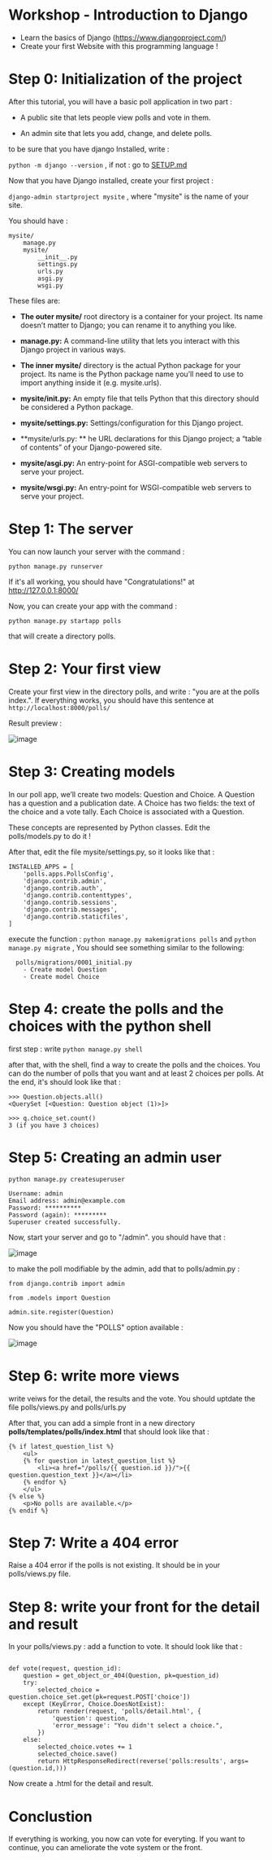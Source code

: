# Workshop - Introduction to Django

- Learn the basics of Django (https://www.djangoproject.com/)
- Create your first Website with this programming language !

# Step 0: Initialization of the project

After this tutorial, you will have a basic poll application in two part :

- A public site that lets people view polls and vote in them.

- An admin site that lets you add, change, and delete polls.

to be sure that you have django Installed, write :

`python -m django --version`
, if not : go to [SETUP.md](./SETUP.md)

Now that you have Django installed, create your first project :

`django-admin startproject mysite`
, where "mysite" is the name of your site.

You should have :

```
mysite/
    manage.py
    mysite/
        __init__.py
        settings.py
        urls.py
        asgi.py
        wsgi.py

```

These files are:

- **The outer mysite/** root directory is a container for your project. Its name doesn’t matter to Django; you can rename it to anything you like.

- **manage.py:** A command-line utility that lets you interact with this Django project in various ways.

- **The inner mysite/** directory is the actual Python package for your project. Its name is the Python package name you’ll need to use to import anything inside it (e.g. mysite.urls).

- **mysite/**init**.py:** An empty file that tells Python that this directory should be considered a Python package.

- **mysite/settings.py:** Settings/configuration for this Django project.

- **mysite/urls.py: ** he URL declarations for this Django project; a “table of contents” of your Django-powered site.

- **mysite/asgi.py:** An entry-point for ASGI-compatible web servers to serve your project.

- **mysite/wsgi.py:** An entry-point for WSGI-compatible web servers to serve your project.

# Step 1: The server

You can now launch your server with the command :

`python manage.py runserver`

If it's all working, you should have "Congratulations!" at http://127.0.0.1:8000/

Now, you can create your app with the command :

`python manage.py startapp polls`

that will create a directory polls.

# Step 2: Your first view

Create your first view in the directory polls, and write : "you are at the polls index.". If everything works, you should have this sentence at `http://localhost:8000/polls/`

Result preview :

![image](https://user-images.githubusercontent.com/72023512/213476136-1a5cf85d-3d5a-435a-b147-75cf50a35b32.png)

# Step 3: Creating models

In our poll app, we’ll create two models: Question and Choice. A Question has a question and a publication date. A Choice has two fields: the text of the choice and a vote tally. Each Choice is associated with a Question.

These concepts are represented by Python classes. Edit the polls/models.py to do it !

After that, edit the file mysite/settings.py, so it looks like that :

```
INSTALLED_APPS = [
    'polls.apps.PollsConfig',
    'django.contrib.admin',
    'django.contrib.auth',
    'django.contrib.contenttypes',
    'django.contrib.sessions',
    'django.contrib.messages',
    'django.contrib.staticfiles',
]
```

execute the function :
`python manage.py makemigrations polls` and `python manage.py migrate` , You should see something similar to the following:

```Migrations for 'polls':
  polls/migrations/0001_initial.py
    - Create model Question
    - Create model Choice
```

# Step 4: create the polls and the choices with the python shell

first step : write `python manage.py shell`

after that, with the shell, find a way to create the polls and the choices. You can do the number of polls that you want and at least 2 choices per polls. At the end, it's should look like that :

```
>>> Question.objects.all()
<QuerySet [<Question: Question object (1)>]>

>>> q.choice_set.count()
3 (if you have 3 choices)
```

# Step 5: Creating an admin user

```
python manage.py createsuperuser

Username: admin
Email address: admin@example.com
Password: **********
Password (again): *********
Superuser created successfully.
```

Now, start your server and go to "/admin". you should have that :

![image](https://user-images.githubusercontent.com/72023512/213755617-b1240fd2-6c70-4dd6-9bb0-ef7718f4b7c3.png)

to make the poll modifiable by the admin, add that to polls/admin.py :

```
from django.contrib import admin

from .models import Question

admin.site.register(Question)

```

Now you should have the "POLLS" option available :

![image](https://user-images.githubusercontent.com/72023512/213755869-ee1b9990-e949-48be-931a-1a5166b9ea5b.png)

# Step 6: write more views

write veiws for the detail, the results and the vote. You should uptdate the file polls/views.py and polls/urls.py

After that, you can add a simple front in a new directory **polls/templates/polls/index.html** that should look like that :

```
{% if latest_question_list %}
    <ul>
    {% for question in latest_question_list %}
        <li><a href="/polls/{{ question.id }}/">{{ question.question_text }}</a></li>
    {% endfor %}
    </ul>
{% else %}
    <p>No polls are available.</p>
{% endif %}
```

# Step 7: Write a 404 error

Raise a 404 error if the polls is not existing. It should be in your polls/views.py file.

# Step 8: write your front for the detail and result

In your polls/views.py : add a function to vote. It should look like that :

```

def vote(request, question_id):
    question = get_object_or_404(Question, pk=question_id)
    try:
        selected_choice = question.choice_set.get(pk=request.POST['choice'])
    except (KeyError, Choice.DoesNotExist):
        return render(request, 'polls/detail.html', {
            'question': question,
            'error_message': "You didn't select a choice.",
        })
    else:
        selected_choice.votes += 1
        selected_choice.save()
        return HttpResponseRedirect(reverse('polls:results', args=(question.id,)))

```

Now create a .html for the detail and result.

# Conclustion

If everything is working, you now can vote for everyting. If you want to continue, you can ameliorate the vote system or the front.
